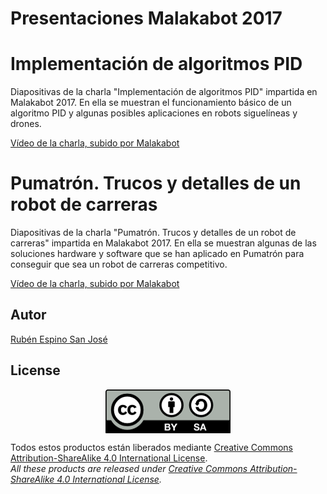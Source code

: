 # Presentaciones Malakabot 2017
# Implementación de algoritmos PID
Diapositivas de la charla "Implementación de algoritmos PID" impartida en Malakabot 2017. En ella se muestran el funcionamiento básico de un algoritmo PID y algunas posibles aplicaciones en robots siguelíneas y drones.

[Vídeo de la charla, subido por Malakabot](https://www.youtube.com/watch?v=DD1i526O3Ts)

# Pumatrón. Trucos y detalles de un robot de carreras
Diapositivas de la charla "Pumatrón. Trucos y detalles de un robot de carreras" impartida en Malakabot 2017. En ella se muestran algunas de las soluciones hardware y software que se han aplicado en Pumatrón para conseguir que sea un robot de carreras competitivo.

[Vídeo de la charla, subido por Malakabot](https://www.youtube.com/watch?v=UeTPgGcjXKc)

## Autor
[Rubén Espino San José](https://github.com/Resaj)

## License
<p align="center">
<img src="../license/by-sa.png" align = "center">
</p>

Todos estos productos están liberados mediante [Creative Commons Attribution-ShareAlike 4.0 International License](http://creativecommons.org/licenses/by-sa/4.0/).  
_All these products are released under [Creative Commons Attribution-ShareAlike 4.0 International License](http://creativecommons.org/licenses/by-sa/4.0/)._
